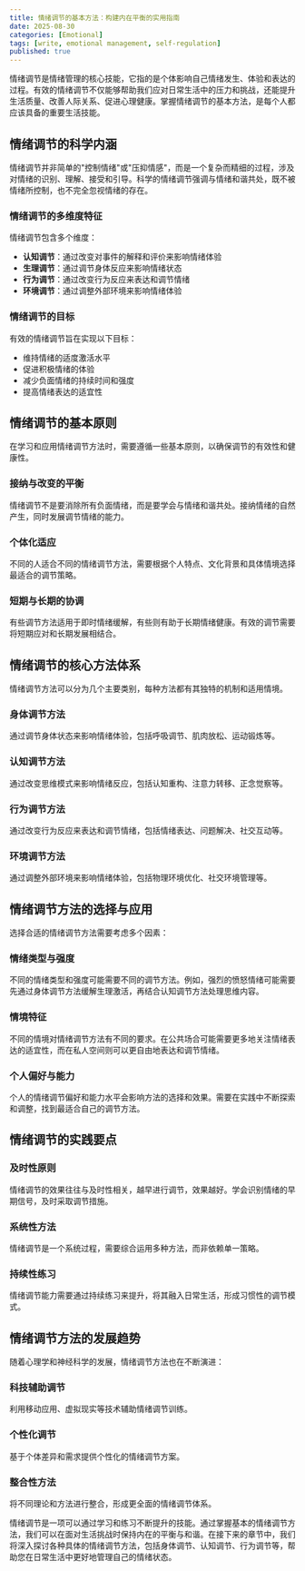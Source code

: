 ```yaml
---
title: 情绪调节的基本方法：构建内在平衡的实用指南
date: 2025-08-30
categories: [Emotional]
tags: [write, emotional management, self-regulation]
published: true
---
```


情绪调节是情绪管理的核心技能，它指的是个体影响自己情绪发生、体验和表达的过程。有效的情绪调节不仅能够帮助我们应对日常生活中的压力和挑战，还能提升生活质量、改善人际关系、促进心理健康。掌握情绪调节的基本方法，是每个人都应该具备的重要生活技能。

## 情绪调节的科学内涵

情绪调节并非简单的"控制情绪"或"压抑情感"，而是一个复杂而精细的过程，涉及对情绪的识别、理解、接受和引导。科学的情绪调节强调与情绪和谐共处，既不被情绪所控制，也不完全忽视情绪的存在。

### 情绪调节的多维度特征
情绪调节包含多个维度：
- **认知调节**：通过改变对事件的解释和评价来影响情绪体验
- **生理调节**：通过调节身体反应来影响情绪状态
- **行为调节**：通过改变行为反应来表达和调节情绪
- **环境调节**：通过调整外部环境来影响情绪体验

### 情绪调节的目标
有效的情绪调节旨在实现以下目标：
- 维持情绪的适度激活水平
- 促进积极情绪的体验
- 减少负面情绪的持续时间和强度
- 提高情绪表达的适宜性

## 情绪调节的基本原则

在学习和应用情绪调节方法时，需要遵循一些基本原则，以确保调节的有效性和健康性。

### 接纳与改变的平衡
情绪调节不是要消除所有负面情绪，而是要学会与情绪和谐共处。接纳情绪的自然产生，同时发展调节情绪的能力。

### 个体化适应
不同的人适合不同的情绪调节方法，需要根据个人特点、文化背景和具体情境选择最适合的调节策略。

### 短期与长期的协调
有些调节方法适用于即时情绪缓解，有些则有助于长期情绪健康。有效的调节需要将短期应对和长期发展相结合。

## 情绪调节的核心方法体系

情绪调节方法可以分为几个主要类别，每种方法都有其独特的机制和适用情境。

### 身体调节方法
通过调节身体状态来影响情绪体验，包括呼吸调节、肌肉放松、运动锻炼等。

### 认知调节方法
通过改变思维模式来影响情绪反应，包括认知重构、注意力转移、正念觉察等。

### 行为调节方法
通过改变行为反应来表达和调节情绪，包括情绪表达、问题解决、社交互动等。

### 环境调节方法
通过调整外部环境来影响情绪体验，包括物理环境优化、社交环境管理等。

## 情绪调节方法的选择与应用

选择合适的情绪调节方法需要考虑多个因素：

### 情绪类型与强度
不同的情绪类型和强度可能需要不同的调节方法。例如，强烈的愤怒情绪可能需要先通过身体调节方法缓解生理激活，再结合认知调节方法处理思维内容。

### 情境特征
不同的情境对情绪调节方法有不同的要求。在公共场合可能需要更多地关注情绪表达的适宜性，而在私人空间则可以更自由地表达和调节情绪。

### 个人偏好与能力
个人的情绪调节偏好和能力水平会影响方法的选择和效果。需要在实践中不断探索和调整，找到最适合自己的调节方法。

## 情绪调节的实践要点

### 及时性原则
情绪调节的效果往往与及时性相关，越早进行调节，效果越好。学会识别情绪的早期信号，及时采取调节措施。

### 系统性方法
情绪调节是一个系统过程，需要综合运用多种方法，而非依赖单一策略。

### 持续性练习
情绪调节能力需要通过持续练习来提升，将其融入日常生活，形成习惯性的调节模式。

## 情绪调节方法的发展趋势

随着心理学和神经科学的发展，情绪调节方法也在不断演进：

### 科技辅助调节
利用移动应用、虚拟现实等技术辅助情绪调节训练。

### 个性化调节
基于个体差异和需求提供个性化的情绪调节方案。

### 整合性方法
将不同理论和方法进行整合，形成更全面的情绪调节体系。

情绪调节是一项可以通过学习和练习不断提升的技能。通过掌握基本的情绪调节方法，我们可以在面对生活挑战时保持内在的平衡与和谐。在接下来的章节中，我们将深入探讨各种具体的情绪调节方法，包括身体调节、认知调节、行为调节等，帮助您在日常生活中更好地管理自己的情绪状态。